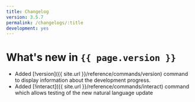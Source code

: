 ```yaml
---
title: Changelog
version: 3.5.7
permalink: /changelogs/:title
development: yes
---
```


# What's new in `{{ page.version }}`
- Added [!version]({{ site.url }}/reference/commands/version) command to display information about the development progress.
- Added [!interact]({{ site.url }}/reference/commands/interact) command which allows testing of the new natural language update
